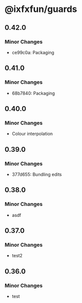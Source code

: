 # @ixfxfun/guards

## 0.42.0

### Minor Changes

- ce99c0a: Packaging

## 0.41.0

### Minor Changes

- 68b7840: Packaging

## 0.40.0

### Minor Changes

- Colour interpolation

## 0.39.0

### Minor Changes

- 377d655: Bundling edits

## 0.38.0

### Minor Changes

- asdf

## 0.37.0

### Minor Changes

- test2

## 0.36.0

### Minor Changes

- test
